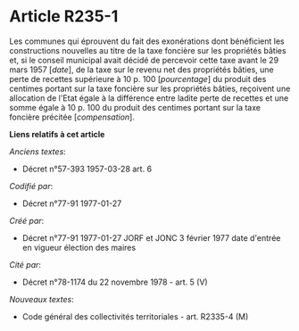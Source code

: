 # Article R235-1

Les communes qui éprouvent du fait des exonérations dont bénéficient les constructions nouvelles au titre de la taxe foncière
sur les propriétés bâties et, si le conseil municipal avait décidé de percevoir cette taxe avant le 29 mars 1957 [*date*], de
la taxe sur le revenu net des propriétés bâties, une perte de recettes supérieure à 10 p. 100 [*pourcentage*] du produit des
centimes portant sur la taxe foncière sur les propriétés bâties, reçoivent une allocation de l'Etat égale à la différence
entre ladite perte de recettes et une somme égale à 10 p. 100 du produit des centimes portant sur la taxe foncière précitée
[*compensation*].

**Liens relatifs à cet article**

_Anciens textes_:

  - Décret n°57-393 1957-03-28 art. 6

_Codifié par_:

  - Décret n°77-91 1977-01-27

_Créé par_:

  - Décret n°77-91 1977-01-27 JORF et JONC 3 février 1977 date d'entrée en vigueur élection des maires

_Cité par_:

  - Décret n°78-1174 du 22 novembre 1978 - art. 5 (V)

_Nouveaux textes_:

  - Code général des collectivités territoriales - art. R2335-4 (M)

